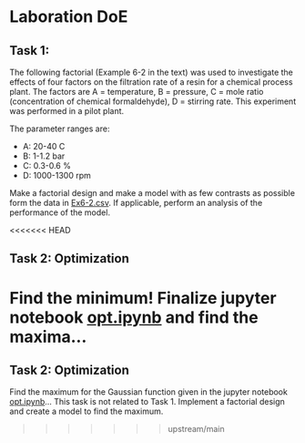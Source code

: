 # Laboration DoE 

## Task 1: 
The following factorial (Example 6-2 in the text) was used to investigate the effects of four factors on the filtration rate of a resin for a chemical process plant. The factors are A = temperature, B = pressure, C = mole ratio (concentration of chemical formaldehyde), D = stirring rate. This experiment was performed in a pilot plant.

The parameter ranges are:
- A: 20-40 C 
- B: 1-1.2 bar
- C: 0.3-0.6 %
- D: 1000-1300 rpm  


Make a factorial design and make a model with as few contrasts as possible form the data in [Ex6-2.csv](/Week_2/Lab_1/Task_1/Ex6-2.csv). If applicable, perform an analysis of the performance of the model. 


<<<<<<< HEAD
## Task 2: Optimization
Find the minimum! Finalize jupyter notebook [opt.ipynb](/Week_2/Lab_1/Task_2/opt.ipynb) and find the maxima...  
=======
## Task 2: Optimization 
Find the maximum for the Gaussian function given in the jupyter notebook [opt.ipynb](/Week_2/Lab_1/Task_2/opt.ipynb)... This task is not related to Task 1. Implement a factorial design and create a model to find the maximum.  
>>>>>>> upstream/main
